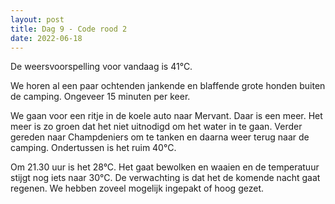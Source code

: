 ```yaml
---
layout: post
title: Dag 9 - Code rood 2
date: 2022-06-18
---
```

De weersvoorspelling voor vandaag is 41°C.

We horen al een paar ochtenden jankende en blaffende grote honden buiten de camping. Ongeveer 15 minuten per keer.

We gaan voor een ritje in de koele auto naar Mervant. Daar is een meer. Het meer is zo groen dat het niet uitnodigd om het water in te gaan. Verder gereden naar Champdeniers om te tanken en daarna weer terug naar de camping. Ondertussen is het ruim 40°C.

Om 21.30 uur is het 28°C. Het gaat bewolken en waaien en de temperatuur stijgt nog iets naar 30°C. De verwachting is dat het de komende nacht gaat regenen. We hebben zoveel mogelijk ingepakt of hoog gezet.

